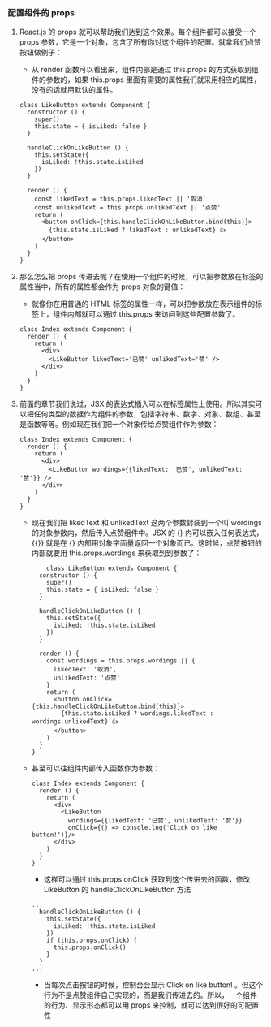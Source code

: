 ### 配置组件的 props
1. React.js 的 props 就可以帮助我们达到这个效果。每个组件都可以接受一个 props 参数，它是一个对象，包含了所有你对这个组件的配置。就拿我们点赞按钮做例子：
    - 从 render 函数可以看出来，组件内部是通过 this.props 的方式获取到组件的参数的，如果 this.props 里面有需要的属性我们就采用相应的属性，没有的话就用默认的属性。
    
    ```
    class LikeButton extends Component {
      constructor () {
        super()
        this.state = { isLiked: false }
      }
    
      handleClickOnLikeButton () {
        this.setState({
          isLiked: !this.state.isLiked
        })
      }
    
      render () {
        const likedText = this.props.likedText || '取消'
        const unlikedText = this.props.unlikedText || '点赞'
        return (
          <button onClick={this.handleClickOnLikeButton.bind(this)}>
            {this.state.isLiked ? likedText : unlikedText} 👍
          </button>
        )
      }
    }
    ```
2. 那么怎么把 props 传进去呢？在使用一个组件的时候，可以把参数放在标签的属性当中，所有的属性都会作为 props 对象的键值：
    - 就像你在用普通的 HTML 标签的属性一样，可以把参数放在表示组件的标签上，组件内部就可以通过 this.props 来访问到这些配置参数了。
    
    ```
    class Index extends Component {
      render () {
        return (
          <div>
            <LikeButton likedText='已赞' unlikedText='赞' />
          </div>
        )
      }
    }
    ``` 

3. 前面的章节我们说过，JSX 的表达式插入可以在标签属性上使用。所以其实可以把任何类型的数据作为组件的参数，包括字符串、数字、对象、数组、甚至是函数等等。例如现在我们把一个对象传给点赞组件作为参数：
    
    ```
    class Index extends Component {
      render () {
        return (
          <div>
            <LikeButton wordings={{likedText: '已赞', unlikedText: '赞'}} />
          </div>
        )
      }
    }
    ```
    
    - 现在我们把 likedText 和 unlikedText 这两个参数封装到一个叫 wordings 的对象参数内，然后传入点赞组件中。JSX 的 {} 内可以嵌入任何表达式，{{}} 就是在 {} 内部用对象字面量返回一个对象而已。这时候，点赞按钮的内部就要用 this.props.wordings 来获取到到参数了：
        
        ```
            class LikeButton extends Component {
          constructor () {
            super()
            this.state = { isLiked: false }
          }
        
          handleClickOnLikeButton () {
            this.setState({
              isLiked: !this.state.isLiked
            })
          }
        
          render () {
            const wordings = this.props.wordings || {
              likedText: '取消',
              unlikedText: '点赞'
            }
            return (
              <button onClick={this.handleClickOnLikeButton.bind(this)}>
                {this.state.isLiked ? wordings.likedText : wordings.unlikedText} 👍
              </button>
            )
          }
        }
        ```
    
    - 甚至可以往组件内部传入函数作为参数：
        
        ```
        class Index extends Component {
          render () {
            return (
              <div>
                <LikeButton
                  wordings={{likedText: '已赞', unlikedText: '赞'}}
                  onClick={() => console.log('Click on like button!')}/>
              </div>
            )
          }
        }
        ```
        - 这样可以通过 this.props.onClick 获取到这个传进去的函数，修改 LikeButton 的 handleClickOnLikeButton 方法
        
        ```
        ...
          handleClickOnLikeButton () {
            this.setState({
              isLiked: !this.state.isLiked
            })
            if (this.props.onClick) {
              this.props.onClick()
            }
          }
        ...
        ```
        - 当每次点击按钮的时候，控制台会显示 Click on like button! 。但这个行为不是点赞组件自己实现的，而是我们传进去的。所以，一个组件的行为、显示形态都可以用 props 来控制，就可以达到很好的可配置性


